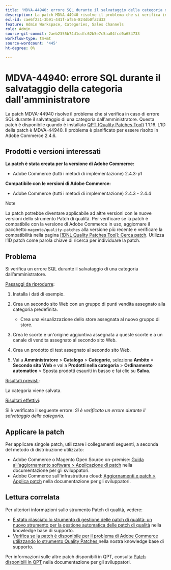 ```yaml
---
title: 'MDVA-44940: errore SQL durante il salvataggio della categoria dall''amministratore'
description: La patch MDVA-44940 risolve il problema che si verifica in caso di errore SQL durante il salvataggio di una categoria dall'amministratore. Questa patch è disponibile quando è installato [Quality Patches Tool (QPT)](/help/announcements/adobe-commerce-announcements/magento-quality-patches-released-new-tool-to-self-serve-quality-patches.md) 1.1.16. L'ID della patch è MDVA-44940. Il problema è pianificato per essere risolto in Adobe Commerce 2.4.6.
exl-id: cae6f231-3b91-441f-af56-824db0fa2d32
feature: Admin Workspace, Categories, Sales Channels
role: Admin
source-git-commit: 2aeb2355b74d1cdfc62b5e7c5aa04fcd0a654733
workflow-type: tm+mt
source-wordcount: '445'
ht-degree: 0%

---
```


# MDVA-44940: errore SQL durante il salvataggio della categoria dall&#39;amministratore

La patch MDVA-44940 risolve il problema che si verifica in caso di errore SQL durante il salvataggio di una categoria dall&#39;amministratore. Questa patch è disponibile quando è installato [QPT (Quality Patches Tool)](/help/announcements/adobe-commerce-announcements/magento-quality-patches-released-new-tool-to-self-serve-quality-patches.md) 1.1.16. L&#39;ID della patch è MDVA-44940. Il problema è pianificato per essere risolto in Adobe Commerce 2.4.6.

## Prodotti e versioni interessati

**La patch è stata creata per la versione di Adobe Commerce:**

* Adobe Commerce (tutti i metodi di implementazione) 2.4.3-p1

**Compatibile con le versioni di Adobe Commerce:**

* Adobe Commerce (tutti i metodi di implementazione) 2.4.3 - 2.4.4

>[!NOTE]
>
>La patch potrebbe diventare applicabile ad altre versioni con le nuove versioni dello strumento Patch di qualità. Per verificare se la patch è compatibile con la versione di Adobe Commerce in uso, aggiornare il pacchetto `magento/quality-patches` alla versione più recente e verificare la compatibilità nella pagina [[!DNL Quality Patches Tool]: Cerca patch](https://experienceleague.adobe.com/tools/commerce-quality-patches/index.html?lang=it). Utilizza l’ID patch come parola chiave di ricerca per individuare la patch.

## Problema

Si verifica un errore SQL durante il salvataggio di una categoria dall’amministratore.

<u>Passaggi da riprodurre</u>:

1. Installa i dati di esempio.
1. Crea un secondo sito Web con un gruppo di punti vendita assegnato alla categoria predefinita.

   * Crea una visualizzazione dello store assegnata al nuovo gruppo di store.

1. Crea le scorte e un&#39;origine aggiuntiva assegnata a queste scorte e a un canale di vendita assegnato al secondo sito Web.
1. Crea un prodotto di test assegnato al secondo sito Web.
1. Vai a **Amministratore** > **Catalogo** > **Categorie**, seleziona **Ambito** = **Secondo sito Web** e vai a **Prodotti nella categoria** > **Ordinamento automatico** > Sposta prodotti esauriti in basso e fai clic su **Salva**.

<u>Risultati previsti</u>:

La categoria viene salvata.

<u>Risultati effettivi</u>:

Si è verificato il seguente errore: *Si è verificato un errore durante il salvataggio della categoria*.

## Applicare la patch

Per applicare singole patch, utilizzare i collegamenti seguenti, a seconda del metodo di distribuzione utilizzato:

* Adobe Commerce o Magento Open Source on-premise: [Guida all&#39;aggiornamento software > Applicazione di patch](https://experienceleague.adobe.com/it/docs/commerce-operations/tools/quality-patches-tool/usage) nella documentazione per gli sviluppatori.
* Adobe Commerce sull&#39;infrastruttura cloud: [Aggiornamenti e patch > Applica patch](https://experienceleague.adobe.com/it/docs/commerce-cloud-service/user-guide/develop/upgrade/apply-patches) nella documentazione per gli sviluppatori.

## Lettura correlata

Per ulteriori informazioni sullo strumento Patch di qualità, vedere:

* [È stato rilasciato lo strumento di gestione delle patch di qualità: un nuovo strumento per la gestione automatica delle patch di qualità](/help/announcements/adobe-commerce-announcements/magento-quality-patches-released-new-tool-to-self-serve-quality-patches.md) nella knowledge base di supporto.
* [Verifica se la patch è disponibile per il problema di Adobe Commerce utilizzando lo strumento Quality Patches ](/help/support-tools/patches-available-in-qpt-tool/check-patch-for-magento-issue-with-magento-quality-patches.md) nella nostra knowledge base di supporto.

Per informazioni sulle altre patch disponibili in QPT, consulta [Patch disponibili in QPT](https://experienceleague.adobe.com/tools/commerce-quality-patches/index.html?lang=it) nella documentazione per gli sviluppatori.
